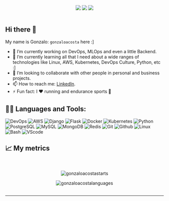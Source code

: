 <div align="center">
    <img src="https://img.shields.io/badge/gonzaloacosta-v1.0.0-green">
    <img src="https://visitor-badge.glitch.me/badge?page_id=gonzaloacosta.gonzaloacosta">
    <img src="https://img.shields.io/github/stars/gonzaloacosta?style=flat">
    </br>
    </br>
</div>

## Hi there 👋

My name is Gonzalo: `gonzaloacosta` here :]

- 🔭 I’m currently working on DevOps, MLOps and even a little Backend.
- 🌱 I’m currently learning all that I need about a wide ranges of technologies like Linux, AWS, Kubernetes, DevOps Culture, Python, etc :]
- 🦾 I’m looking to collaborate with other people in personal and business projects.
- 📫 How to reach me: [LinkedIn](https://www.linkedin.com/in/gonzaloacostapeiro/).
- ⚡ Fun fact: I ❤️  running and endurance sports 🤹

## 🧑‍💻 Languages and Tools:

![DevOps](https://img.shields.io/badge/DevOps-%2314354C.svg?style=for-the-badge&logo=DevOps&logoColor=white)
![AWS](https://img.shields.io/badge/aws-%2314354C.svg?style=for-the-badge&logo=AWS&logoColor=white)
![Django](https://img.shields.io/badge/django-%23092E20.svg?style=for-the-badge&logo=django&logoColor=white)
![Flask](https://img.shields.io/badge/flask-black.svg?style=for-the-badge&logo=flask&logoColor=white)
![Docker](https://img.shields.io/badge/docker-099cec.svg?style=for-the-badge&logo=docker&logoColor=white)
![Kubernetes](https://img.shields.io/badge/kubernetes-346ee5.svg?style=for-the-badge&logo=kubernetes&logoColor=white)
![Python](https://img.shields.io/badge/python-%2314354C.svg?style=for-the-badge&logo=python&logoColor=white)
![PostgreSQL](https://img.shields.io/badge/postgresql-336791.svg?style=for-the-badge&logo=postgresql&logoColor=white)
![MySQL](https://img.shields.io/badge/mysql-f19103.svg?style=for-the-badge&logo=mysql&logoColor=white)
![MongoDB](https://img.shields.io/badge/mongodb-13aa52.svg?style=for-the-badge&logo=mongodb&logoColor=white)
![Redis](https://img.shields.io/badge/redis-a51f17.svg?style=for-the-badge&logo=redis&logoColor=white)
![Git](https://img.shields.io/badge/git-%23F05033.svg?style=for-the-badge&logo=git&logoColor=white)
![Github](https://img.shields.io/badge/github-%23121011.svg?style=for-the-badge&logo=github&logoColor=white)
![Linux](https://img.shields.io/badge/Linux-FCC624?style=for-the-badge&logo=linux&logoColor=black)
![Bash](https://img.shields.io/badge/bash-2c3539.svg?style=for-the-badge&logo=gnu-bash&logoColor=white)
![VScode](https://img.shields.io/badge/VisualStudioCode-0078d7.svg?style=for-the-badge&logo=visual-studio-code&logoColor=white)
</br>

## 📈 My metrics

<p align="center">
    </br>
    </br>
    <img src="https://github-readme-stats.vercel.app/api?username=gonzaloacosta&show_icons=true&theme=highcontrast" alt="gonzaloacostastarts" />
    </br>
</p>

<p align="center">
    <img src="https://github-readme-stats.vercel.app/api/top-langs/?username=gonzaloacosta&show_icons=true&theme=highcontrast" alt="gonzaloacostalanguages" />
    </br>
    </br>
</p>

---
